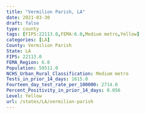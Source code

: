 ```yaml
---
title: "Vermilion Parish, LA"
date: 2021-03-30
draft: false
type: county
tags: [FIPS:22113.0,FEMA:6.0,Medium metro,Yellow]
categories: [LA]
County: Vermilion Parish
State: LA
FIPS: 22113.0
FEMA_Region: 6.0
Population: 59511.0
NCHS_Urban_Rural_Classification: Medium metro
Tests_in_prior_14_days: 1615.0
Fourteen_day_test_rate_per_100000: 2714.0
Percent_Positivity_in_prior_14_days: 0.056
Level: Yellow
url: /states/LA/vermilion-parish
---
```



